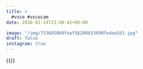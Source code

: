 ```yaml
---
title: >
  #vsco #vscocam 
date: 2016-01-14T23:40:42+00:00

image: "/img/7536850b9feaf56209b33690fe4ee2d1.jpg"
draft: false
instagram: true
---
```


{{<photo src="/img/7536850b9feaf56209b33690fe4ee2d1.jpg">}}
